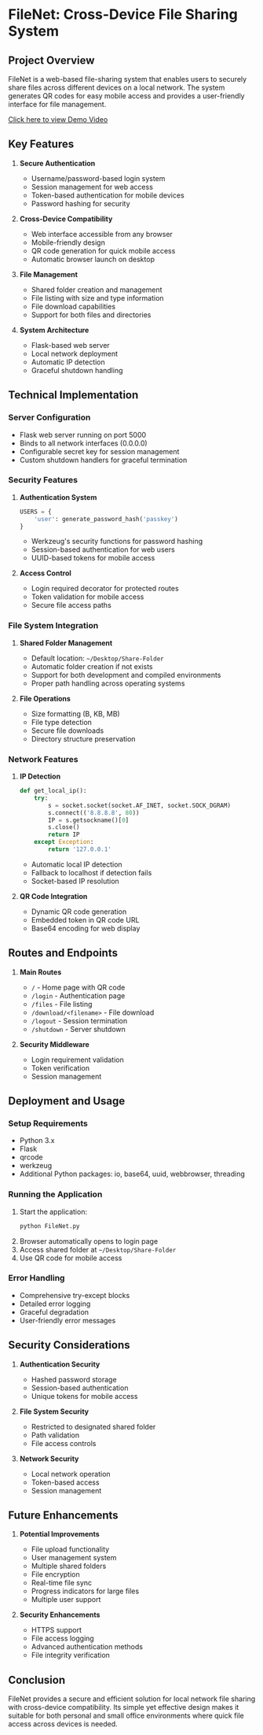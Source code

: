 # FileNet: Cross-Device File Sharing System
## Project Overview
FileNet is a web-based file-sharing system that enables users to securely share files across different devices on a local network. The system generates QR codes for easy mobile access and provides a user-friendly interface for file management.

[Click here to view Demo Video](https://www.tinyurl.com/filenetdemo)

## Key Features
1. **Secure Authentication**
   - Username/password-based login system
   - Session management for web access
   - Token-based authentication for mobile devices
   - Password hashing for security

2. **Cross-Device Compatibility**
   - Web interface accessible from any browser
   - Mobile-friendly design
   - QR code generation for quick mobile access
   - Automatic browser launch on desktop

3. **File Management**
   - Shared folder creation and management
   - File listing with size and type information
   - File download capabilities
   - Support for both files and directories

4. **System Architecture**
   - Flask-based web server
   - Local network deployment
   - Automatic IP detection
   - Graceful shutdown handling

## Technical Implementation

### Server Configuration
- Flask web server running on port 5000
- Binds to all network interfaces (0.0.0.0)
- Configurable secret key for session management
- Custom shutdown handlers for graceful termination

### Security Features
1. **Authentication System**
   ```python
   USERS = {
       'user': generate_password_hash('passkey')
   }
   ```
   - Werkzeug's security functions for password hashing
   - Session-based authentication for web users
   - UUID-based tokens for mobile access

2. **Access Control**
   - Login required decorator for protected routes
   - Token validation for mobile access
   - Secure file access paths

### File System Integration
1. **Shared Folder Management**
   - Default location: `~/Desktop/Share-Folder`
   - Automatic folder creation if not exists
   - Support for both development and compiled environments
   - Proper path handling across operating systems

2. **File Operations**
   - Size formatting (B, KB, MB)
   - File type detection
   - Secure file downloads
   - Directory structure preservation

### Network Features
1. **IP Detection**
   ```python
   def get_local_ip():
       try:
           s = socket.socket(socket.AF_INET, socket.SOCK_DGRAM)
           s.connect(('8.8.8.8', 80))
           IP = s.getsockname()[0]
           s.close()
           return IP
       except Exception:
           return '127.0.0.1'
   ```
   - Automatic local IP detection
   - Fallback to localhost if detection fails
   - Socket-based IP resolution

2. **QR Code Integration**
   - Dynamic QR code generation
   - Embedded token in QR code URL
   - Base64 encoding for web display

## Routes and Endpoints

1. **Main Routes**
   - `/` - Home page with QR code
   - `/login` - Authentication page
   - `/files` - File listing
   - `/download/<filename>` - File download
   - `/logout` - Session termination
   - `/shutdown` - Server shutdown

2. **Security Middleware**
   - Login requirement validation
   - Token verification
   - Session management

## Deployment and Usage

### Setup Requirements
- Python 3.x
- Flask
- qrcode
- werkzeug
- Additional Python packages: io, base64, uuid, webbrowser, threading

### Running the Application
1. Start the application:
   ```bash
   python FileNet.py
   ```
2. Browser automatically opens to login page
3. Access shared folder at `~/Desktop/Share-Folder`
4. Use QR code for mobile access

### Error Handling
- Comprehensive try-except blocks
- Detailed error logging
- Graceful degradation
- User-friendly error messages

## Security Considerations

1. **Authentication Security**
   - Hashed password storage
   - Session-based authentication
   - Unique tokens for mobile access

2. **File System Security**
   - Restricted to designated shared folder
   - Path validation
   - File access controls

3. **Network Security**
   - Local network operation
   - Token-based access
   - Session management

## Future Enhancements
1. **Potential Improvements**
   - File upload functionality
   - User management system
   - Multiple shared folders
   - File encryption
   - Real-time file sync
   - Progress indicators for large files
   - Multiple user support

2. **Security Enhancements**
   - HTTPS support
   - File access logging
   - Advanced authentication methods
   - File integrity verification

## Conclusion
FileNet provides a secure and efficient solution for local network file sharing with cross-device compatibility. Its simple yet effective design makes it suitable for both personal and small office environments where quick file access across devices is needed.
